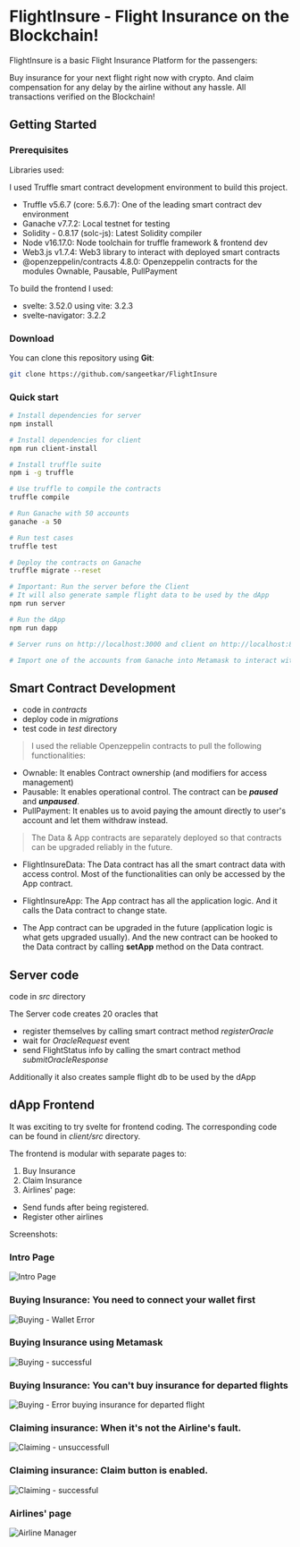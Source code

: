 # FlightInsure - Flight Insurance on the Blockchain!

FlightInsure is a basic Flight Insurance Platform for the passengers: 

Buy insurance for your next flight right now with crypto. And claim compensation for any delay by the airline without any hassle. All transactions verified on the Blockchain!

## Getting Started

### Prerequisites  

Libraries used:

I used Truffle smart contract development environment to build this project.

- Truffle v5.6.7 (core: 5.6.7): One of the leading smart contract dev environment
- Ganache v7.7.2: Local testnet for testing
- Solidity - 0.8.17 (solc-js): Latest Solidity compiler
- Node v16.17.0: Node toolchain for truffle framework & frontend dev
- Web3.js v1.7.4: Web3 library to interact with deployed smart contracts
- @openzeppelin/contracts 4.8.0: Openzeppelin contracts for the modules Ownable, Pausable, PullPayment

To build the frontend I used:

- svelte: 3.52.0 using vite: 3.2.3
- svelte-navigator: 3.2.2

### Download

You can clone this repository using __Git__:
```bash
git clone https://github.com/sangeetkar/FlightInsure
```

### Quick start

```bash
# Install dependencies for server
npm install

# Install dependencies for client
npm run client-install

# Install truffle suite
npm i -g truffle

# Use truffle to compile the contracts
truffle compile

# Run Ganache with 50 accounts
ganache -a 50

# Run test cases
truffle test

# Deploy the contracts on Ganache
truffle migrate --reset

# Important: Run the server before the Client
# It will also generate sample flight data to be used by the dApp 
npm run server

# Run the dApp
npm run dapp

# Server runs on http://localhost:3000 and client on http://localhost:8000

# Import one of the accounts from Ganache into Metamask to interact with the dApp.

```

## Smart Contract Development

- code in *contracts*
- deploy code in *migrations*
- test code in *test* directory

> I used the reliable Openzeppelin contracts to pull the following functionalities:

  - Ownable: It enables Contract ownership (and modifiers for access management)
  - Pausable: It enables operational control. The contract can be ___paused___ and ___unpaused___.
  - PullPayment: It enables us to avoid paying the amount directly to user's account and let them withdraw instead.

> The Data & App contracts are separately deployed so that contracts can be upgraded reliably in the future.

  - FlightInsureData: The Data contract has all the smart contract data with access control. Most of the functionalities can only be accessed by the App contract.

  - FlightInsureApp: The App contract has all the application logic. And it calls the Data contract to change state.

  - The App contract can be upgraded in the future (application logic is what gets upgraded usually). And the new contract can be hooked to the Data contract by calling __setApp__ method on the Data contract.


## Server code

code in *src* directory

The Server code creates 20 oracles that
- register themselves by calling smart contract method *registerOracle*
- wait for *OracleRequest* event
- send FlightStatus info by calling the smart contract method *submitOracleResponse*

Additionally it also creates sample flight db to be used by the dApp

## dApp Frontend

It was exciting to try svelte for frontend coding. The corresponding code can be found in *client/src* directory.

The frontend is modular with separate pages to:

1. Buy Insurance
2. Claim Insurance
3. Airlines' page: 
- Send funds after being registered.
- Register other airlines


Screenshots:

### Intro Page
![Intro Page](./images/About.JPG)

### Buying Insurance: You need to connect your wallet first
![Buying - Wallet Error](./images/walletError.JPG)

### Buying Insurance using Metamask
![Buying - successful](./images/bought.JPG)

### Buying Insurance: You can't buy insurance for departed flights
![Buying - Error buying insurance for departed flight](./images/buyingError.JPG)

### Claiming insurance: When it's not the Airline's fault.
![Claiming - unsuccessfull](./images/claim1.JPG)

### Claiming insurance: Claim button is enabled.
![Claiming - successful](./images/claimSuccessful.JPG)

### Airlines' page
![Airline Manager](./images/airline.JPG)

